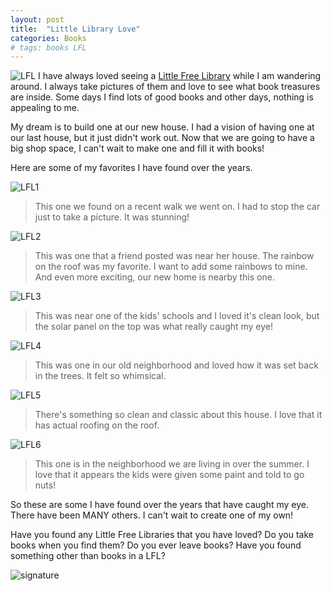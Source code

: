 ```yaml
---
layout: post
title:  "Little Library Love"
categories: Books
# tags: books LFL
---
```

![LFL](/images/lfl.jpg)
I have always loved seeing a [Little Free Library](https://littlefreelibrary.org/) while I am wandering around. I always take pictures of them and love to see what book treasures are inside. Some days I find lots of good books and other days, nothing is appealing to me. 

My dream is to build one at our new house. I had a vision of having one at our last house, but it just didn't work out. Now that we are going to have a big shop space, I can't wait to make one and fill it with books! 

Here are some of my favorites I have found over the years.

![LFL1](/images/LFL1.JPG)
>This one we found on a recent walk we went on. I had to stop the car just to take a picture. It was stunning!

![LFL2](/images/LFL2.JPG)
>This was one that a friend posted was near her house. The rainbow on the roof was my favorite. I want to add some rainbows to mine. And even more exciting, our new home is nearby this one.

![LFL3](/images/LFL3.JPG)
>This was near one of the kids' schools and I loved it's clean look, but the solar panel on the top was what really caught my eye!

![LFL4](/images/LFL4.JPG)
>This was one in our old neighborhood and loved how it was set back in the trees. It felt so whimsical.

![LFL5](/images/LFL5.JPG)
>There's something so clean and classic about this house. I love that it has actual roofing on the roof.

![LFL6](/images/LFL6.JPG)
>This one is in the neighborhood we are living in over the summer. I love that it appears the kids were given some paint and told to go nuts! 

So these are some I have found over the years that have caught my eye. There have been MANY others. I can't wait to create one of my own! 

Have you found any Little Free Libraries that you have loved? Do you take books when you find them? Do you ever leave books? Have you found something other than books in a LFL? 

![signature](/images/andi.jpg)